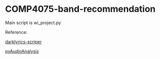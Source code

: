 # COMP4075-band-recommendation

Main script is wi_project.py

Reference:

[darklyrics-scriper](https://github.com/medakk/darklyrics-scraper)

[pyAudioAnalysis](https://github.com/tyiannak/pyAudioAnalysis)
